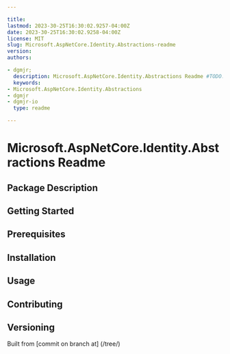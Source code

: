```yaml
---

title:
lastmod: 2023-30-25T16:30:02.9257-04:00Z
date: 2023-30-25T16:30:02.9258-04:00Z
license: MIT
slug: Microsoft.AspNetCore.Identity.Abstractions-readme
version:
authors:

- dgmjr;
  description: Microsoft.AspNetCore.Identity.Abstractions Readme #TODO: write description for Microsoft.AspNetCore.Identity.Abstractions Readme
  keywords:
- Microsoft.AspNetCore.Identity.Abstractions
- dgmjr
- dgmjr-io
  type: readme

---
```


# Microsoft.AspNetCore.Identity.Abstractions Readme

<!-- TODO: Write the contents of the Microsoft.AspNetCore.Identity.Abstractions Readme file -->

## Package Description

## Getting Started

## Prerequisites

## Installation

## Usage

## Contributing

## Versioning

Built from [commit on branch at]
(/tree/)

